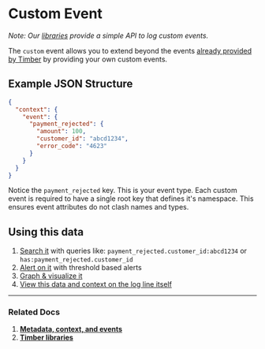 # Custom Event

*Note: Our [libraries](/languages) provide a simple API to log custom events.*

The `custom` event allows you to extend beyond the events [already provided by Timber](/concepts/log-event-json-schema/events) by providing your own custom events.


## Example JSON Structure

```json
{
  "context": {
    "event": {
      "payment_rejected": {
        "amount": 100,
        "customer_id": "abcd1234",
        "error_code": "4623"
      }
    }
  }
}
```

Notice the `payment_rejected` key. This is your event type. Each custom event is required to have a single root key that defines it's namespace. This ensures event attributes do not clash names and types.

## Using this data

1. [Search it](/app/console/searching) with queries like: `payment_rejected.customer_id:abcd1234` or `has:payment_rejected.customer_id`
2. [Alert on it](/app/console/alerts) with threshold based alerts
3. [Graph & visualize it](/app/console/graphing)
4. [View this data and context on the log line itself](/app/console/view-metdata-and-context)

---

### Related Docs

1. [**Metadata, context, and events**](/concepts/metadata-context-and-events)
2. [**Timber libraries**](/languages)
